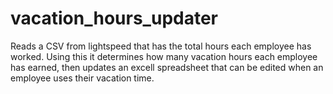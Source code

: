 # vacation_hours_updater
Reads a CSV from lightspeed that has the total hours each employee has worked. Using this it determines how many vacation hours each employee has earned, then updates an excell spreadsheet that can be edited when an employee uses their vacation time.
